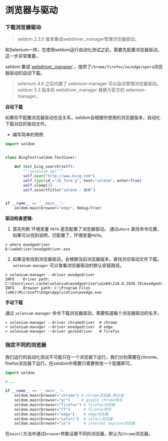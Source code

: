 # 浏览器与驱动


### 下载浏览器驱动

> seldom 2.3.0 版本集成webdriver_manager管理浏览器驱动。

和Selenium一样，在使用seldom运行自动化测试之前，需要先配置浏览器驱动，这一步非常重要。

seldom 集成 [webdriver_manager](https://github.com/SergeyPirogov/webdriver_manager) ，提供了`chrome/firefox/ie/edge/opera`浏览器驱动的自动下载。

> selenium 4.6 之后内置了 selenium-manager 可以自动管理浏览器驱动。 seldom 3.3 版本将 webdriver_manager 替换为官方的 selenium-manager。


__自动下载__

如果你不配置浏览器驱动也没关系，seldom会根据你使用的浏览器版本，自动化下载对应的驱动文件。

* 编写简单的用例

```python
import seldom


class BingTest(seldom.TestCase):

    def test_bing_search(self):
        """selenium api"""
        self.open("http://www.bing.com")
        self.type(id_="sb_form_q", text="seldom", enter=True)
        self.sleep(2)
        self.assertTitle("seldom - 搜索")


if __name__ == '__main__':
    seldom.main(browser="edge", debug=True)
```

__驱动检查逻辑:__

1. 首先判断 环境变量 `PATH` 是否配置了浏览器驱动。 通过`where` 查找命令位置，如果可以找到说明，已配置了，环境变量`PATH`。

```shell
> where msedgedriver
D:\webdriver\msedgedriver.exe
```

2. 如果没有找到浏览器驱动，会根据当前浏览器版本，查找对应驱动文件下载。 `selenium-manager` 可以查看浏览器驱动的默认安装路径。

```shell
> selenium-manager --driver msedgedriver
INFO    Driver path: C:\Users\xxx\.cache\selenium\msedgedriver\win64\116.0.1938.76\msedgedriver.exe
INFO    Browser path: C:\Program Files (x86)\Microsoft\Edge\Application\msedge.exe
```

__手动下载__

通过 `selenium-manager` 命令下载浏览器驱动，需要知道每个浏览器驱动的名字。

```shell
> selenium-manager --driver chromedriver  # chrome
> selenium-manager --driver msedgedriver  # edge
> selenium-manager --driver geckodriver   # firefox
```

### 指定不同的浏览器

我们运行的自动化测试不可能只在一个浏览器下运行，我们分别需要在chrome、firefox浏览器下运行。在seldom中需要只需要修改一个配置即可。

```python
import seldom

# ……

if __name__ == '__main__':
    seldom.main(browser="chrome") # chrome浏览器,默认值
    seldom.main(browser="gc")     # google chrome简写
    seldom.main(browser="firefox") # firefox浏览器
    seldom.main(browser="ff")      # firefox简写
    seldom.main(browser="edge")    # edge浏览器
    seldom.main(browser="safari")  # safari浏览器
    seldom.main(browser="ie")      # internet explore浏览器
```

在`main()`方法中通过`browser`参数设置不同的浏览器，默认为`Chrome`浏览器。
